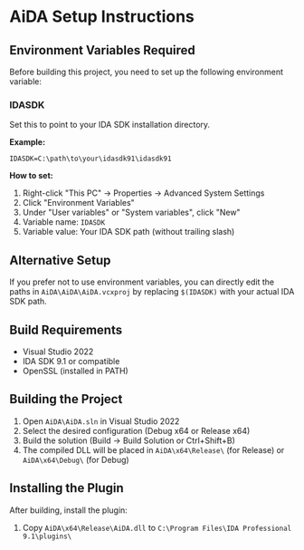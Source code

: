 # AiDA Setup Instructions

## Environment Variables Required

Before building this project, you need to set up the following environment variable:

### IDASDK
Set this to point to your IDA SDK installation directory.

**Example:**
```
IDASDK=C:\path\to\your\idasdk91\idasdk91
```

**How to set:**
1. Right-click "This PC" → Properties → Advanced System Settings
2. Click "Environment Variables"
3. Under "User variables" or "System variables", click "New"
4. Variable name: `IDASDK`
5. Variable value: Your IDA SDK path (without trailing slash)

## Alternative Setup
If you prefer not to use environment variables, you can directly edit the paths in `AiDA\AiDA\AiDA.vcxproj` by replacing `$(IDASDK)` with your actual IDA SDK path.

## Build Requirements
- Visual Studio 2022
- IDA SDK 9.1 or compatible
- OpenSSL (installed in PATH)

## Building the Project
1. Open `AiDA\AiDA.sln` in Visual Studio 2022
2. Select the desired configuration (Debug x64 or Release x64)
3. Build the solution (Build → Build Solution or Ctrl+Shift+B)
4. The compiled DLL will be placed in `AiDA\x64\Release\` (for Release) or `AiDA\x64\Debug\` (for Debug)

## Installing the Plugin
After building, install the plugin:

1. Copy `AiDA\x64\Release\AiDA.dll` to `C:\Program Files\IDA Professional 9.1\plugins\`